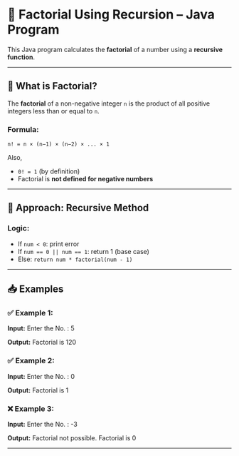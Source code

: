 # 🔁 Factorial Using Recursion – Java Program

This Java program calculates the **factorial** of a number using a **recursive function**.

---

## 🧾 What is Factorial?

The **factorial** of a non-negative integer `n` is the product of all positive integers less than or equal to `n`.

### Formula:

`n! = n × (n−1) × (n−2) × ... × 1`

Also,
- `0! = 1` (by definition)
- Factorial is **not defined for negative numbers**

---

## 🧠 Approach: Recursive Method

### Logic:
- If `num < 0`: print error
- If `num == 0 || num == 1`: return 1 (base case)
- Else: `return num * factorial(num - 1)`

---

## 📥 Examples

### ✅ Example 1:
**Input:**
Enter the No. : 5

**Output:**
Factorial is 120

### ✅ Example 2:
**Input:**
Enter the No. : 0

**Output:**
Factorial is 1

### ❌ Example 3:
**Input:**
Enter the No. : -3

**Output:**
Factorial not possible.
Factorial is 0

---
